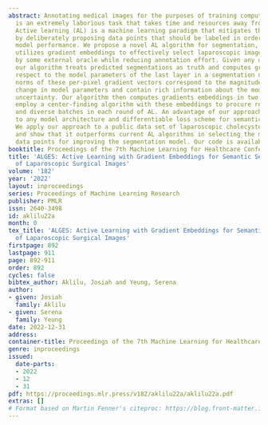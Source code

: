 ```yaml
---
abstract: Annotating medical images for the purposes of training computer vision models
  is an extremely laborious task that takes time and resources away from expert clinicians.
  Active learning (AL) is a machine learning paradigm that mitigates this problem
  by deliberately proposing data points that should be labeled in order to maximize
  model performance. We propose a novel AL algorithm for segmentation, ALGES, that
  utilizes gradient embeddings to effectively select laparoscopic images to be labeled
  by some external oracle while reducing annotation effort. Given any unlabeled image,
  our algorithm treats predicted segmentations as truth and computes gradients with
  respect to the model parameters of the last layer in a segmentation network. The
  norms of these per-pixel gradient vectors correspond to the magnitude of the induced
  change in model parameters and contain rich information about the model’s predictive
  uncertainty. Our algorithm then computes gradients embeddings in two ways, and we
  employ a center-finding algorithm with these embeddings to procure representative
  and diverse batches in each round of AL. An advantage of our approach is extensibility
  to any model architecture and differentiable loss scheme for semantic segmentation.
  We apply our approach to a public data set of laparoscopic cholecystectomy images
  and show that it outperforms current AL algorithms in selecting the most informative
  data points for improving the segmentation model. Our code is available at https://github.com/josaklil-ai/surg-active-learning.
booktitle: Proceedings of the 7th Machine Learning for Healthcare Conference
title: 'ALGES: Active Learning with Gradient Embeddings for Semantic Segmentation
  of Laparoscopic Surgical Images'
volume: '182'
year: '2022'
layout: inproceedings
series: Proceedings of Machine Learning Research
publisher: PMLR
issn: 2640-3498
id: aklilu22a
month: 0
tex_title: 'ALGES: Active Learning with Gradient Embeddings for Semantic Segmentation
  of Laparoscopic Surgical Images'
firstpage: 892
lastpage: 911
page: 892-911
order: 892
cycles: false
bibtex_author: Aklilu, Josiah and Yeung, Serena
author:
- given: Josiah
  family: Aklilu
- given: Serena
  family: Yeung
date: 2022-12-31
address:
container-title: Proceedings of the 7th Machine Learning for Healthcare Conference
genre: inproceedings
issued:
  date-parts:
  - 2022
  - 12
  - 31
pdf: https://proceedings.mlr.press/v182/aklilu22a/aklilu22a.pdf
extras: []
# Format based on Martin Fenner's citeproc: https://blog.front-matter.io/posts/citeproc-yaml-for-bibliographies/
---
```

